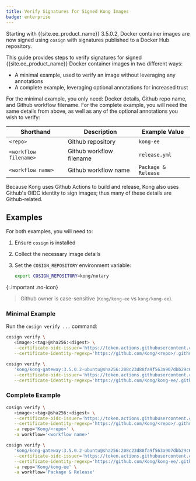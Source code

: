```yaml
---
title: Verify Signatures for Signed Kong Images
badge: enterprise
---
```


Starting with {{site.ee_product_name}} 3.5.0.2, Docker container images are now signed using `cosign` with signatures published to a Docker Hub repository.

This guide provides steps to verify signatures for signed {{site.ee_product_name}} Docker container images in two different ways:
* A minimal example, used to verify an image without leveraging any annotations
* A complete example, leveraging optional annotations for increased trust

For the minimal example, you only need: Docker details, Github repo name, and Github workflow filename.
For the complete example, you will need the same details from above, as well as any of the optional annotations you wish to verify:

| Shorthand | Description | Example Value |
|---|---|---|
| `<repo>` | Github repository | `kong-ee` |
| `<workflow filename>` | Github workflow filename | `release.yml` |
| `<workflow name>` | Github workflow name | `Package & Release` |

Because Kong uses Github Actions to build and release, Kong also uses Github's OIDC identity to sign images; thus many of these details are Github-related.

## Examples

For both examples, you will need to:

1. Ensure `cosign` is installed

2. Collect the necessary image details

3. Set the `COSIGN_REPOSITORY` environment variable:

   ```sh
   export COSIGN_REPOSITORY=kong/notary
   ```

{:.important .no-icon}
> Github owner is case-sensitive (`Kong/kong-ee` vs `kong/kong-ee`).

### Minimal Example

Run the `cosign verify ...` command:

```sh
cosign verify \
   <image>:<tag>@sha256:<digest> \
   --certificate-oidc-issuer='https://token.actions.githubusercontent.com' \
   --certificate-identity-regexp='https://github.com/Kong/<repo>/.github/workflows/<workflow filename>'
```

```sh
cosign verify \
   'kong/kong-gateway:3.5.0.2-ubuntu@sha256:208c23d88fa9f563a907dbb29c629c10c6183637898b34cbbafef779ff0965f2' \
   --certificate-oidc-issuer='https://token.actions.githubusercontent.com' \
   --certificate-identity-regexp='https://github.com/Kong/kong-ee/.github/workflows/release.yml'
```

### Complete Example

```sh
cosign verify \
   <image>:<tag>@sha256:<digest> \
   --certificate-oidc-issuer='https://token.actions.githubusercontent.com' \
   --certificate-identity-regexp='https://github.com/Kong/<repo>/.github/workflows/<workflow filename>' \
   -a repo='Kong/<repo>' \
   -a workflow='<workflow name>'
```

```sh
cosign verify \
   'kong/kong-gateway:3.5.0.2-ubuntu@sha256:208c23d88fa9f563a907dbb29c629c10c6183637898b34cbbafef779ff0965f2' \
   --certificate-oidc-issuer='https://token.actions.githubusercontent.com' \
   --certificate-identity-regexp='https://github.com/Kong/kong-ee/.github/workflows/release.yml' \
   -a repo='Kong/kong-ee' \
   -a workflow='Package & Release'
```
